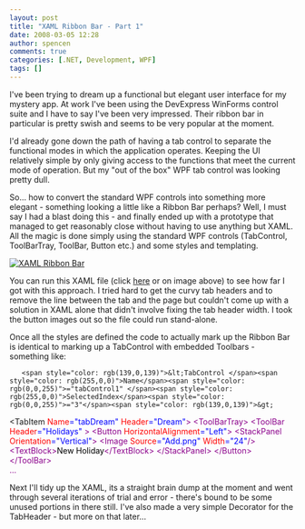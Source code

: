 ```yaml
---
layout: post
title: "XAML Ribbon Bar - Part 1"
date: 2008-03-05 12:28
author: spencen
comments: true
categories: [.NET, Development, WPF]
tags: []
---
```



I've been trying to dream up a functional but elegant user interface for my mystery app. At work I've been using the DevExpress WinForms control suite and I have to say I've been very impressed. Their ribbon bar in particular is pretty swish and seems to be very popular at the moment.
 

I'd already gone down the path of having a tab control to separate the functional modes in which the application operates. Keeping the UI relatively simple by only giving access to the functions that meet the current mode of operation. But my "out of the box" WPF tab control was looking pretty dull. 
 

So... how to convert the standard WPF controls into something more elegant - something looking a little like a Ribbon Bar perhaps? Well, I must say I had a blast doing this - and finally ended up with a prototype that managed to get reasonably close without having to use anything but XAML. All the magic is done simply using the standard WPF controls (TabControl, ToolBarTray, ToolBar, Button etc.) and some styles and templating.
 

<a href="http://www.spencen.com/Downloads/RibbonBar.xaml" target="_blank">![XAML Ribbon Bar](/images/XAML%20Ribbon%20Bar.png)</a> 
 

You can run this XAML file (click <a href="http://www.spencen.com/Downloads/RibbonBar.xaml" target="_blank">here</a> or on image above) to see how far I got with this approach. I tried hard to get the curvy tab headers and to remove the line between the tab and the page but couldn't come up with a solution in XAML alone that didn't involve fixing the tab header width. I took the button images out so the file could run stand-alone.
 

Once all the styles are defined the code to actually mark up the Ribbon Bar is identical to marking up a TabControl with embedded Toolbars - something like:


       <span style="color: rgb(139,0,139)">&lt;TabControl </span><span style="color: rgb(255,0,0)">Name</span><span style="color: rgb(0,0,255)">="tabControl1" </span><span style="color: rgb(255,0,0)">SelectedIndex</span><span style="color: rgb(0,0,255)">="3"</span><span style="color: rgb(139,0,139)">&gt;
&lt;TabItem </span><span style="color: rgb(255,0,0)">Name</span><span style="color: rgb(0,0,255)">="tabDream" </span><span style="color: rgb(255,0,0)">Header</span><span style="color: rgb(0,0,255)">="Dream"</span><span style="color: rgb(139,0,139)">&gt;
&lt;ToolBarTray&gt;
&lt;ToolBar </span><span style="color: rgb(255,0,0)">Header</span><span style="color: rgb(0,0,255)">="Holidays" </span><span style="color: rgb(139,0,139)">&gt;
&lt;Button </span><span style="color: rgb(255,0,0)">HorizontalAlignment</span><span style="color: rgb(0,0,255)">="Left"</span><span style="color: rgb(139,0,139)">&gt;
&lt;StackPanel </span><span style="color: rgb(255,0,0)">Orientation</span><span style="color: rgb(0,0,255)">="Vertical"</span><span style="color: rgb(139,0,139)">&gt;
&lt;Image </span><span style="color: rgb(255,0,0)">Source</span><span style="color: rgb(0,0,255)">="Add.png" </span><span style="color: rgb(255,0,0)">Width</span><span style="color: rgb(0,0,255)">="24"</span><span style="color: rgb(139,0,139)">/&gt;
&lt;TextBlock&gt;</span><span style="color: rgb(0,0,0)">New Holiday</span><span style="color: rgb(139,0,139)">&lt;/TextBlock&gt;
&lt;/StackPanel&gt;
&lt;/Button&gt;
&lt;/ToolBar&gt;<br>                     ...</span>
<a href="http://11011.net/software/vspaste"></a>


Next I'll tidy up the XAML, its a straight brain dump at the moment and went through several iterations of trial and error - there's bound to be some unused portions in there still. I've also made a very simple Decorator for the TabHeader - but more on that later...


